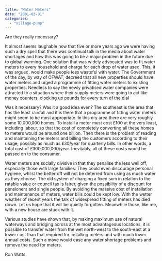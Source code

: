 ```yaml
---
title: "Water Meters"
date: "2001-03-01"
categories: 
  - "village-pump"
---
```


Are they really necessary?

It almost seems laughable now that five or more years ago we were having such a dry spell that there was continual talk in the media about water shortages and how this was going to be a major problem in the future due to global warming. One solution that was widely advocated was to fit water meters to every household and charge for each drop of water used. This, it was argued, would make people less wasteful with water. The Government of the day, by way of OFWAT, decreed that all new properties should have water meters and urged a programme of fitting water meters to existing properties. Needless to say the newly privatised water companies were attracted to a situation where their supply meters were going to act like money counters, clocking up pounds for every turn of the dial

Was it necessary? Was it a good idea even? The southeast is the area that has the least rainfall and it is there that a programme of fitting water meters might seem to be most appropriate. In this dry area there are very roughly some 10,000,000 homes. To install a meter must cost £100 at the very least, including labour, so that the cost of completely converting all these homes to meters would be around one billion. Then there is the problem of reading and maintaining the meters and billing the customers according to their usage; possibly as much as £30/year for quarterly bills. In other words, a total cost of £300,000,000/year. Inevitably, all of these costs would be passed on to the consumer.

Water meters are socially divisive in that they penalise the less well off, especially those with large families. They could even discourage personal hygiene, whilst the better off will not be deterred from using as much water as they choose. The old system of charging a fixed sum in relation to the ratable value or council tax is fairer, given the possibility of a discount for pensioners and single people. By avoiding the massive cost of installation and maintenance of meters, water bills could be kept low. With the wetter weather of recent years the talk of widespread fitting of meters has died down. Let us hope that it will be quietly forgotten. Meanwhile those, like me, with a new house are stuck with it.

Various studies have shown that, by making maximum use of natural waterways and bridging across at the most advantageous locations, it is possible to transfer water from the wet north-west to the south-east at a lower cost than that required for installing meters and with much lower annual costs. Such a move would ease any water shortage problems and remove the need for meters.

Ron Watts
